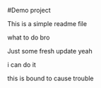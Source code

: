 #Demo project

This is a simple readme file


what to do bro


Just some fresh update
yeah


i can do it

this is bound to cause trouble